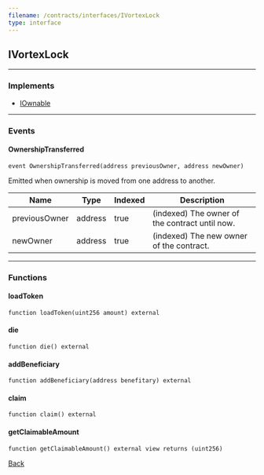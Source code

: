 ```yaml
---
filename: /contracts/interfaces/IVortexLock
type: interface
---
```


## IVortexLock

***

### Implements

- [IOwnable](/@exoda/contracts/interfaces/access/IOwnable)

***

### Events

#### OwnershipTransferred

```solidity
event OwnershipTransferred(address previousOwner, address newOwner)
```

Emitted when ownership is moved from one address to another.

| Name | Type | Indexed | Description |
| ---- | ---- | ------- | ----------- |
| previousOwner | address | true | (indexed) The owner of the contract until now. |
| newOwner | address | true | (indexed) The new owner of the contract. |

***

### Functions

#### loadToken

```solidity
function loadToken(uint256 amount) external
```

#### die

```solidity
function die() external
```

#### addBeneficiary

```solidity
function addBeneficiary(address benefitary) external
```

#### claim

```solidity
function claim() external
```

#### getClaimableAmount

```solidity
function getClaimableAmount() external view returns (uint256)
```

[Back](/index)